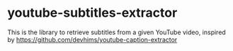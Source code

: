 # youtube-subtitles-extractor
This is the library to retrieve subtitles from a given YouTube video, inspired by https://github.com/devhims/youtube-caption-extractor
